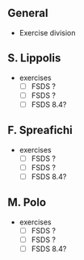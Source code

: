 ## General

* Exercise division

## S. Lippolis

* exercises
  * [ ] FSDS ?
  * [ ] FSDS ?
  * [ ] FSDS 8.4?

## F. Spreafichi

* exercises
  * [ ] FSDS ?
  * [ ] FSDS ?
  * [ ] FSDS 8.4?

## M. Polo

* exercises
  * [ ] FSDS ?
  * [ ] FSDS ?
  * [ ] FSDS 8.4?
